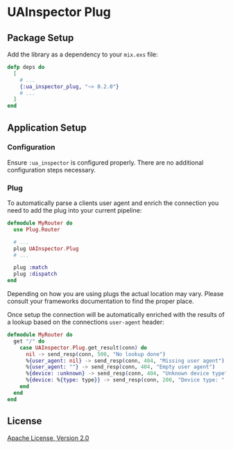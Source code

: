 # UAInspector Plug

## Package Setup

Add the library as a dependency to your `mix.exs` file:

```elixir
defp deps do
  [
    # ...
    {:ua_inspector_plug, "~> 0.2.0"}
    # ...
  ]
end
```

## Application Setup

### Configuration

Ensure `:ua_inspector` is configured properly. There are no additional configuration steps necessary.

### Plug

To automatically parse a clients user agent and enrich the connection you need to add the plug into your current pipeline:

```elixir
defmodule MyRouter do
  use Plug.Router

  # ...
  plug UAInspector.Plug
  # ...

  plug :match
  plug :dispatch
end
```

Depending on how you are using plugs the actual location may vary. Please consult your frameworks documentation to find the proper place.

Once setup the connection will be automatically enriched with the results of a lookup based on the connections `user-agent` header:

```elixir
defmodule MyRouter do
  get "/" do
    case UAInspector.Plug.get_result(conn) do
      nil -> send_resp(conn, 500, "No lookup done")
      %{user_agent: nil} -> send_resp(conn, 404, "Missing user agent")
      %{user_agent: ""} -> send_resp(conn, 404, "Empty user agent")
      %{device: :unknown} -> send_resp(conn, 404, "Unknown device type")
      %{device: %{type: type}} -> send_resp(conn, 200, "Device type: " <> type)
    end
  end
end
```

## License

[Apache License, Version 2.0](http://www.apache.org/licenses/LICENSE-2.0)
